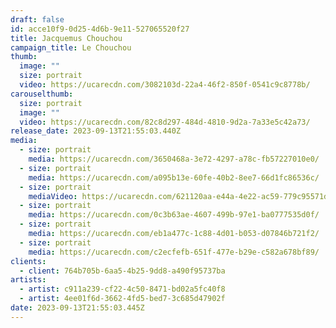 ```yaml
---
draft: false
id: acce10f9-0d25-4d6b-9e11-527065520f27
title: Jacquemus Chouchou
campaign_title: L﻿e Chouchou
thumb:
  image: ""
  size: portrait
  video: https://ucarecdn.com/3082103d-22a4-46f2-850f-0541c9c8778b/
carouselthumb:
  size: portrait
  image: ""
  video: https://ucarecdn.com/82c8d297-484d-4810-9d2a-7a33e5c42a73/
release_date: 2023-09-13T21:55:03.440Z
media:
  - size: portrait
    media: https://ucarecdn.com/3650468a-3e72-4297-a78c-fb57227010e0/
  - size: portrait
    media: https://ucarecdn.com/a095b13e-60fe-40b2-8ee7-66d1fc86536c/
  - size: portrait
    mediaVideo: https://ucarecdn.com/621120aa-e44a-4e22-ac59-779c95571d6b/
  - size: portrait
    media: https://ucarecdn.com/0c3b63ae-4607-499b-97e1-ba0777535d0f/
  - size: portrait
    media: https://ucarecdn.com/eb1a477c-1c88-4d01-b053-d07846b721f2/
  - size: portrait
    media: https://ucarecdn.com/c2ecfefb-651f-477e-b29e-c582a678bf89/
clients:
  - client: 764b705b-6aa5-4b25-9dd8-a490f95737ba
artists:
  - artist: c911a239-cf22-4c50-8471-bd02a5fc40f8
  - artist: 4ee01f6d-3662-4fd5-bed7-3c685d47902f
date: 2023-09-13T21:55:03.445Z
---
```

